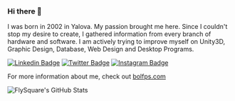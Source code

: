 <!--
**FlySquare/FlySquare** is a ✨ _special_ ✨ repository because its `README.md` (this file) appears on your GitHub profile. -->
### Hi there 👋


I was born in 2002 in Yalova. My passion brought me here. Since I couldn't stop my desire to create, I gathered information from every branch of hardware and software. I am actively trying to improve myself on Unity3D, Graphic Design, Database, Web Design and Desktop Programs. 

[![Linkedin Badge](https://img.shields.io/badge/flysquare-gray?style=for-the-badge&logo=linkedin)](https://www.linkedin.com/in/flysquare/)
[![Twitter Badge](https://img.shields.io/badge/flysquare0-gray?style=for-the-badge&logo=twitter)](https://twitter.com/flysquare0/)
[![Instagram Badge](https://img.shields.io/badge/fly.square-gray?style=for-the-badge&logo=instagram)](https://instagram.com/fly.square)


For more information about me, check out [bolfps.com](https://bolfps.com)

![FlySquare's GitHub Stats](https://github-readme-stats.vercel.app/api?username=flysquare&show_icons=true)

